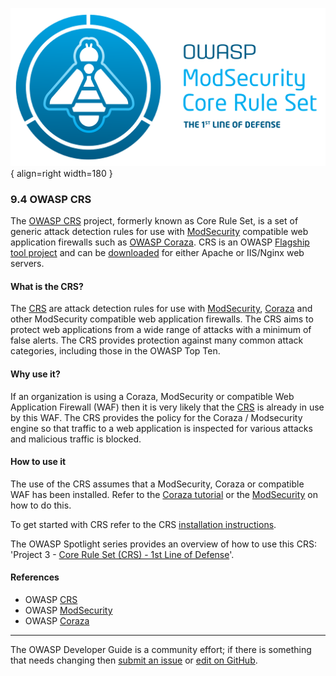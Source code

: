 ![CRS logo](../assets/images/logos/crs.png "OWASP CRS"){ align=right width=180 }

### 9.4 OWASP CRS

The [OWASP CRS][crs-project] project, formerly known as Core Rule Set, is a set of generic attack detection rules
for use with [ModSecurity][modsec] compatible web application firewalls such as [OWASP Coraza][coraza].
CRS is an OWASP [Flagship tool project][crs-project] and can be [downloaded][crs-download]
for either Apache or IIS/Nginx web servers.

#### What is the CRS?

The [CRS][crs] are attack detection rules for use with [ModSecurity][modsec],
[Coraza][coraza] and other ModSecurity compatible web application firewalls.
The CRS aims to protect web applications from a wide range of attacks with a minimum of false alerts.
The CRS provides protection against many common attack categories, including those in the OWASP Top Ten.

#### Why use it?

If an organization is using a Coraza, ModSecurity or compatible Web Application Firewall (WAF)
then it is very likely that the [CRS][crs] is already in use by this WAF.
The CRS provides the policy for the Coraza / Modsecurity engine so that traffic to a web application is inspected
for various attacks and malicious traffic is blocked.

#### How to use it

The use of the CRS assumes that a ModSecurity, Coraza or compatible WAF has been installed.
Refer to the [Coraza tutorial][coraza-tutorial] or the [ModSecurity][modsec-docs] on how to do this.

To get started with CRS refer to the CRS [installation instructions][crs-download].

The OWASP Spotlight series provides an overview of how to use this CRS:
'Project 3 - [Core Rule Set (CRS) - 1st Line of Defense][spotlight03]'.

#### References

* OWASP [CRS][crs]
* OWASP [ModSecurity][modsec]
* OWASP [Coraza][coraza]

----

The OWASP Developer Guide is a community effort; if there is something that needs changing
then [submit an issue][issue1104] or [edit on GitHub][edit1104].

[coraza]: https://coraza.io/
[coraza-tutorial]: https://coraza.io/docs/tutorials/quick-start/
[edit1104]: https://github.com/OWASP/DevGuide/blob/main/docs/09-operations/04-crs.md
[issue1104]: https://github.com/OWASP/DevGuide/issues/new?labels=content&template=request.md&title=Update:%2009-operations/04-crs
[crs]: https://coreruleset.org/
[crs-download]: https://coreruleset.org/docs/deployment/install/
[crs-project]: https://owasp.org/www-project-modsecurity-core-rule-set/
[modsec]: https://owasp.org/www-project-modsecurity/
[modsec-docs]: https://www.modsecurity.org/
[spotlight03]: https://youtu.be/88ZMKpiZbRI
